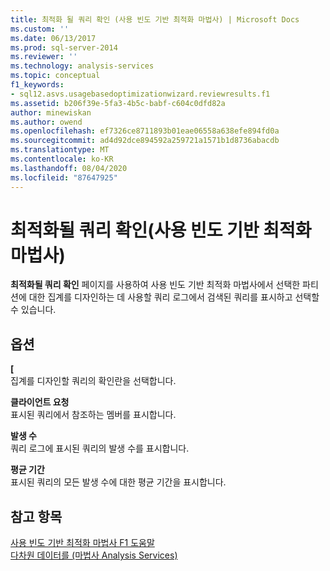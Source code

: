 ```yaml
---
title: 최적화 될 쿼리 확인 (사용 빈도 기반 최적화 마법사) | Microsoft Docs
ms.custom: ''
ms.date: 06/13/2017
ms.prod: sql-server-2014
ms.reviewer: ''
ms.technology: analysis-services
ms.topic: conceptual
f1_keywords:
- sql12.asvs.usagebasedoptimizationwizard.reviewresults.f1
ms.assetid: b206f39e-5fa3-4b5c-babf-c604c0dfd82a
author: minewiskan
ms.author: owend
ms.openlocfilehash: ef7326ce8711893b01eae06558a638efe894fd0a
ms.sourcegitcommit: ad4d92dce894592a259721a1571b1d8736abacdb
ms.translationtype: MT
ms.contentlocale: ko-KR
ms.lasthandoff: 08/04/2020
ms.locfileid: "87647925"
---
```

# <a name="review-the-queries-that-will-be-optimized-usage-based-optimization-wizard"></a>최적화될 쿼리 확인(사용 빈도 기반 최적화 마법사)
  **최적화될 쿼리 확인** 페이지를 사용하여 사용 빈도 기반 최적화 마법사에서 선택한 파티션에 대한 집계를 디자인하는 데 사용할 쿼리 로그에서 검색된 쿼리를 표시하고 선택할 수 있습니다.  
  
## <a name="options"></a>옵션  
 **[**  
 집계를 디자인할 쿼리의 확인란을 선택합니다.  
  
 **클라이언트 요청**  
 표시된 쿼리에서 참조하는 멤버를 표시합니다.  
  
 **발생 수**  
 쿼리 로그에 표시된 쿼리의 발생 수를 표시합니다.  
  
 **평균 기간**  
 표시된 쿼리의 모든 발생 수에 대한 평균 기간을 표시합니다.  
  
## <a name="see-also"></a>참고 항목  
 [사용 빈도 기반 최적화 마법사 F1 도움말](usage-based-optimization-wizard-f1-help.md)   
 [다차원 데이터를 &#40;마법사 Analysis Services&#41;](analysis-services-wizards-multidimensional-data.md)  
  
  
